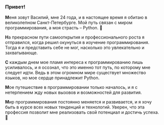 <h3>Привет!</h3>
<p><strong>М</strong>еня зовут Василий, мне 24 года, и в настоящее время я обитаю в великолепном Санкт-Петербурге. Мой путь связан с миром программирования, а моя страсть – Python. 🐍</p>

<p><strong>Н</strong>а прекрасном пути самооткрытия и профессионального роста я отправился, когда решил окунуться в изучение программирования. Тогда я и представить себе не мог, насколько это увлекательно и захватывающе.</p>

<p><strong>С</strong> каждым днем мое пламя интереса к программированию лишь усиливалось, и я осознал, что это именно тот путь, по которому мне следует идти. Ведь в этом огромном мире существует множество языков, но мое сердце принадлежит Python.</p>

<p><strong>М</strong>ое путешествие в программировании только началось, и я с нетерпением жду новых вызовов и возможностей для развития.</p>

<p><strong>М</strong>ир программирования постоянно меняется и развивается, и я хочу быть в курсе всех новых тенденций и технологий. Уверен, что эта профессия позволит мне реализовать свой потенциал и достичь успеха. 🚀</p>
